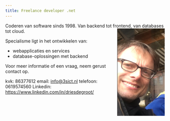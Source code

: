 ```yaml
---
title: Freelance developer .net
---
```

Coderen van software sinds 1998. Van backend tot frontend, van databases tot cloud.<img src="../images/dries.png" title="dries" style="width:150px;float:right">

Specialisme ligt in het ontwikkelen van:
- webapplicaties en services
- database-oplossingen met backend

Voor meer informatie of een vraag, neem gerust contact op.

kvk: 86377612
email: info@3sict.nl
telefoon: 0619574560
Linkedin: https://www.linkedin.com/in/driesdegroot/

